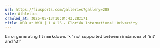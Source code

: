 ```yaml
---
url: https://fiusports.com/galleries?gallery=288
site: Athletics
crawled_at: 2025-05-13T10:04:43.282171
title: WBB at WKU | 1.4.25 - Florida International University
---
```


Error generating fit markdown: '<' not supported between instances of 'int' and 'str'